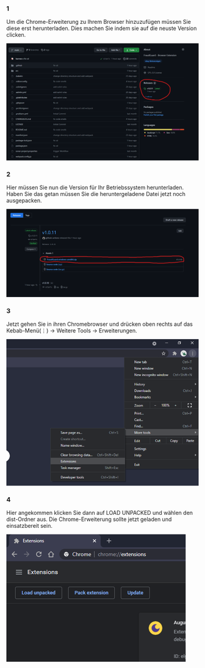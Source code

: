 ### **1**

Um die Chrome-Erweiterung zu Ihrem Browser hinzuzufügen müssen Sie diese erst herunterladen. Dies machen Sie indem sie auf die neuste Version clicken.

![root](./src/assets/images/root.png)

### **2**

Hier müssen Sie nun die Version für Ihr Betriebssystem herunterladen. Haben Sie das getan müssen Sie die heruntergeladene Datei jetzt noch ausgepacken.

![releases](./src/assets/images/releases.png)

### **3**

Jetzt gehen Sie in ihren Chromebrowser und drücken oben rechts auf das Kebab-Menü(⋮) -> Weitere Tools -> Erweiterungen.

![kebab](./src/assets/images/kebab.png)

### **4**

Hier angekommen klicken Sie dann auf LOAD UNPACKED und wählen den dist-Ordner aus. Die Chrome-Erweiterung sollte jetzt geladen und einsatzbereit sein.

![kebab](./src/assets/images/unpack.png)
